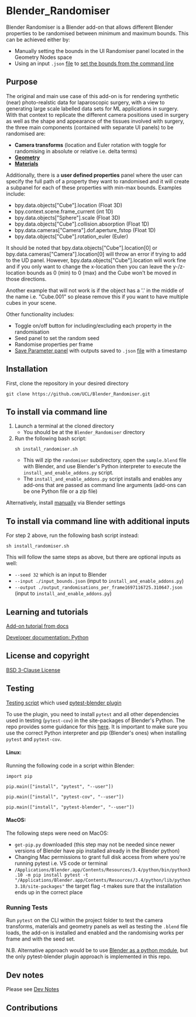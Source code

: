 # Blender_Randomiser


Blender Randomiser is a Blender add-on that allows different Blender properties to be randomised between minimum and maximum bounds. This can be achieved either by:
 - Manually setting the bounds in the UI Randomiser panel located in the Geometry Nodes space
 - Using an input `.json` [file](/input_bounds.json) to [set the bounds from the command line](/doc/input_output.md)

## Purpose

The original and main use case of this add-on is for rendering synthetic (near) photo-realstic data for laparoscopic surgery, with a view to generating large scale labelled data sets for ML applications in surgery. With that context to replicate the different camera positions used in surgery as well as the shape and appearance of the tissues involved with surgery, the three main components (contained with separate UI panels) to be randomised are:
 - **Camera transforms** (location and Euler rotation with toggle for randomising in absolute or relative i.e. delta terms)
 - [**Geometry**](/doc/Materials_geometry_panel.md)
 - [**Materials**](/doc/Materials_geometry_panel.md)

 Additionally, there is a **user defined properties** panel where the user can specify the full path of a property they want to randomised and it will create a subpanel for each of these properties with min-max bounds. Examples include:
  - bpy.data.objects["Cube"].location (Float 3D)
  - bpy.context.scene.frame_current (int 1D)
  - bpy.data.objects["Sphere"].scale (Float 3D)
  - bpy.data.objects["Cube"].collision.absorption (Float 1D)
  - bpy.data.cameras["Camera"].dof.aperture_fstop (Float 1D)
  - bpy.data.objects["Cube"].rotation_euler (Euler)

  It should be noted that bpy.data.objects["Cube"].location[0] or bpy.data.cameras["Camera"].location[0] will throw an error if trying to add to the UD panel. However, bpy.data.objects["Cube"].location will work fine and if you only want to change the x-location then you can leave the y-/z-location bounds as 0 (min) to 0 (max) and the Cube won't be moved in those directions.

  Another example that will not work is if the object has a '.' in the middle of the name i.e. "Cube.001" so please remove this if you want to have multiple cubes in your scene.

  Other functionality includes:
   - Toggle on/off button for including/excluding each property in the randomisation
   - Seed panel to set the random seed
   - Randomise properties per frame
   - [Save Parameter panel](/doc/input_output.md) with outputs saved to `.json` [file](/output_randomisations_per_frame1697116725.310647.json) with a timestamp


 ## Installation
First, clone the repository in your desired directory
```
git clone https://github.com/UCL/Blender_Randomiser.git
```

## To install via command line
1. Launch a terminal at the cloned directory
    - You should be at the `Blender_Randomiser` directory
2. Run the following bash script:
    ```
    sh install_randomiser.sh
    ```
    - This will zip the `randomiser` subdirectory, open the `sample.blend` file with Blender, and use Blender's Python interpreter to execute the `install_and_enable_addons.py` script.
    - The `install_and_enable_addons.py` script installs and enables any add-ons that are passed as command line arguments (add-ons can be one Python file or a zip file)

Alternatively, install [manually](/doc/Install_addon_manually.md) via Blender settings

## To install via command line with additional inputs

For step 2 above, run the following bash script instead:

    sh install_randomiser.sh

This will follow the same steps as above, but there are optional inputs as well:
 - `--seed 32` which is an input to Blender
 - `--input ./input_bounds.json` (input to `install_and_enable_addons.py`)
 - `--output ./output_randomisations_per_frame1697116725.310647.json` (input to `install_and_enable_addons.py`)

## Learning and tutorials

[Add-on tutorial from docs](https://docs.blender.org/manual/en/3.4/advanced/scripting/addon_tutorial.html)

[Developer documentation: Python](https://wiki.blender.org/wiki/Python)


 ## License and copyright

 [BSD 3-Clause License](/LICENSE)

 ## Testing

 [Testing script](/tests/test_integration/test_installing_and_enabling.py) which used [pytest-blender plugin](https://github.com/mondeja/pytest-blender#pytest-blender)

 To use the plugin, you need to install `pytest` and all other dependencies used in testing (`pytest-cov`) in the site-packages of Blender's Python. The repo provides some guidance for this [here](https://github.com/mondeja/pytest-blender#usage). It is important to make sure you use the correct Python interpreter and pip (Blender's ones) when installing `pytest` and `pytest-cov`.

 #### Linux:
 Running the following code in a script within Blender:

`import pip `

`pip.main(["install", "pytest", "--user"])`

`pip.main(["install", "pytest-cov", "--user"])`

`pip.main(["install", "pytest-blender", "--user"])`


 #### MacOS:

The following steps were need on MacOS:
 - `get-pip.py` downloaded (this step may not be needed since newer versions of Blender have pip installed already in the Blender python)
 - Changing Mac permissions to grant full disk access from where you're running pytest i.e. VS code or terminal
 - `/Applications/Blender.app/Contents/Resources/3.4/python/bin/python3.10 -m pip install pytest -t "/Applications/Blender.app/Contents/Resources/3.4/python/lib/python3.10/site-packages"` the target flag -t makes sure that the installation ends up in the correct place


 ### Running Tests

 Run `pytest` on the CLI within the project folder to test the camera transforms, materials and geometry panels as well as testing the `.blend` file loads, the add-on is installed and enabled and the randomising works per frame and with the seed set.

 N.B. Alternative approach would be to use [Blender as a python module](https://wiki.blender.org/wiki/Building_Blender/Other/BlenderAsPyModule), but the only pytest-blender plugin approach is implemented in this repo.


 ## Dev notes

 Please see [Dev Notes](./doc/Dev_notes.md)


 ## Contributions
